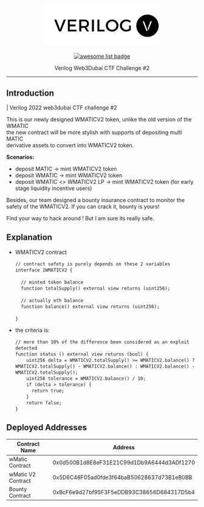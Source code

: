 <div align="center">
  <img alt="verilog logo" src="https://raw.githubusercontent.com/Verilog-Solutions/.github/main/assets/verilog-logo.svg" width="300"  />
  <p align="center">
    <a href="https://github.com/sindresorhus/awesome">
      <img alt="awesome list badge" src="https://cdn.rawgit.com/sindresorhus/awesome/d7305f38d29fed78fa85652e3a63e154dd8e8829/media/badge.svg">
    </a>
  </p>

  <p align="center">Verilog Web3Dubai CTF Challenge #2 </p>

</div>

---

## Introduction

| Verilog 2022 web3dubai CTF challenge #2

This is our newly designed WMATICV2 token, unlike the old version of the WMATIC <br />
the new contract will be more stylish with supports of depositing multi MATIC <br />
derivative assets to convert into WMATICV2 token. <br />

**Scenarios:** <br />

- deposit MATIC -> mint WMATICV2 token <br />
- deposit WMATIC -> mint WMATICV2 token <br />
- deposit WMATIC <> WMATICV2 LP -> mint WMATICV2 token (for early stage liquidity incentive users) <br />

Besides, our team designed a bounty insurance contract to monitor the <br /> safety of the WMATICV2. If you can crack it, bounty is yours!

Find your way to hack around ! But I am sure its really safe.

## Explanation

- WMATICV2 contract

  ```solidity
  // contract safety is purely depends on these 2 variables
  interface IWMATICV2 {

    // minted token balance
    function totalSupply() external view returns (uint256);

    // actually eth balance
    function balance() external view returns (uint256);

  }
  ```

- the criteria is:
  ```solidity
  // more than 10% of the difference been considered as an exploit detected
  function status () external view returns (bool) {
      uint256 delta = WMATICV2.totalSupply() >= WMATICV2.balance() ? WMATICV2.totalSupply() - WMATICV2.balance() : WMATICV2.balance() - WMATICV2.totalSupply();
      uint256 tolerance = WMATICV2.balance() / 10;
      if (delta > tolerance) {
        return true;
      }
      return false;
  }
  ```

## Deployed Addresses

| Contract Name      | Address                                    |
|--------------------|--------------------------------------------|
| wMatic Contract    | 0x0d500B1d8E8eF31E21C99d1Db9A6444d3ADf1270 |
| wMatic V2 Contract | 0x5D6C48F05ad0fde3f64baB50628637d73B1eB0BB |
| Bounty Contract    | 0xBcF6e9d27bf95F3F5eDDB93C38656D684317D5b4 |
